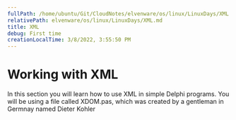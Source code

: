 ```yaml
---
fullPath: /home/ubuntu/Git/CloudNotes/elvenware/os/linux/LinuxDays/XML.md
relativePath: elvenware/os/linux/LinuxDays/XML.md
title: XML
debug: First time
creationLocalTime: 3/8/2022, 3:55:50 PM
---
```


<!-- toc -->
<!-- tocstop -->


<HTML>
<HEAD><TITLE>XML</TITLE>
	<script language="JavaScript" src="/charlie/libs/scripts/MeyerStyleSwitch.js" type="text/javascript"></script>  
	<!--#include virtual="../../scripts/HeaderInfo.html" -->
</HEAD>	

<BODY>
<H1>Working with XML </H1>

<P>In this section you will learn how to use XML in simple Delphi 
programs. You will be using a file called XDOM.pas, which was created by a 
gentleman in Germnay named Dieter Kohler </P>

</BODY> 
</HTML> 

